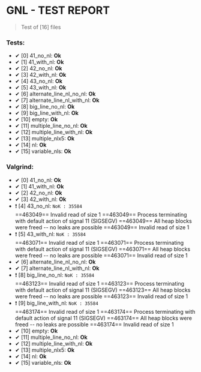 # GNL - TEST REPORT
 > Test of [16] files  

### Tests:
- ✔ [0] 41_no_nl: **Ok**  
- ✔ [1] 41_with_nl: **Ok**  
- ✔ [2] 42_no_nl: **Ok**  
- ✔ [3] 42_with_nl: **Ok**  
- ✔ [4] 43_no_nl: **Ok**  
- ✔ [5] 43_with_nl: **Ok**  
- ✔ [6] alternate_line_nl_no_nl: **Ok**  
- ✔ [7] alternate_line_nl_with_nl: **Ok**  
- ✔ [8] big_line_no_nl: **Ok**  
- ✔ [9] big_line_with_nl: **Ok**  
- ✔ [10] empty: **Ok**  
- ✔ [11] multiple_line_no_nl: **Ok**  
- ✔ [12] multiple_line_with_nl: **Ok**  
- ✔ [13] multiple_nlx5: **Ok**  
- ✔ [14] nl: **Ok**  
- ✔ [15] variable_nls: **Ok**  


### Valgrind:
- ✔ [0] 41_no_nl: **Ok**  
- ✔ [1] 41_with_nl: **Ok**  
- ✔ [2] 42_no_nl: **Ok**  
- ✔ [3] 42_with_nl: **Ok**  
- ❗ [4] 43_no_nl: `NoK : 35584`  
==463049== Invalid read of size 1
==463049== Process terminating with default action of signal 11 (SIGSEGV)
==463049== All heap blocks were freed -- no leaks are possible
==463049== Invalid read of size 1
- ❗ [5] 43_with_nl: `NoK : 35584`  
==463071== Invalid read of size 1
==463071== Process terminating with default action of signal 11 (SIGSEGV)
==463071== All heap blocks were freed -- no leaks are possible
==463071== Invalid read of size 1
- ✔ [6] alternate_line_nl_no_nl: **Ok**  
- ✔ [7] alternate_line_nl_with_nl: **Ok**  
- ❗ [8] big_line_no_nl: `NoK : 35584`  
==463123== Invalid read of size 1
==463123== Process terminating with default action of signal 11 (SIGSEGV)
==463123== All heap blocks were freed -- no leaks are possible
==463123== Invalid read of size 1
- ❗ [9] big_line_with_nl: `NoK : 35584`  
==463174== Invalid read of size 1
==463174== Process terminating with default action of signal 11 (SIGSEGV)
==463174== All heap blocks were freed -- no leaks are possible
==463174== Invalid read of size 1
- ✔ [10] empty: **Ok**  
- ✔ [11] multiple_line_no_nl: **Ok**  
- ✔ [12] multiple_line_with_nl: **Ok**  
- ✔ [13] multiple_nlx5: **Ok**  
- ✔ [14] nl: **Ok**  
- ✔ [15] variable_nls: **Ok**  
